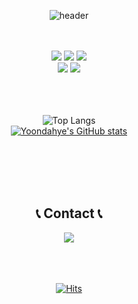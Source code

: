 <div align="center">
  
  ![header](https://capsule-render.vercel.app/api?type=waving&text=Yoon_dahye)

  <br><br>
  <img src="https://img.shields.io/badge/next.js-000000?style=for-the-badge&logo=next.js&logoColor=white">
  <img src="https://img.shields.io/badge/html5-E34F26?style=for-the-badge&logo=html5&logoColor=white">
  <img src="https://img.shields.io/badge/css3-1572B6?style=for-the-badge&logo=css3&logoColor=white">
  <br>
  <img src="https://img.shields.io/badge/mysql-4479A1?style=for-the-badge&logo=mysql&logoColor=white">
  <img src="https://img.shields.io/badge/c++-00599C?style=for-the-badge&logo=cplusplus&logoColor=white">
<br><br><br><br>

![Top Langs](https://github-readme-stats.vercel.app/api/top-langs/?username=YoonDahye08&layout=compact&theme=gruvbox)
<br>
[![Yoondahye's GitHub stats](https://github-readme-stats.vercel.app/api?username=YoonDahye08&include_all_commits=true&show_icons=true&theme=cobalt)](https://github.com/YoonDahye08/github-readme-stats)

<br><br><br><br>
  ## 📞 Contact 📞
  <div>
      <a href="mailto:ydh_0801@naver.com">
          <img src="https://img.shields.io/badge/naver-03C75A?style=for-the-badge&logo=naver&logoColor=white"> 
      </a>
  </div>
  
<br><br><br>[![Hits](https://hits.seeyoufarm.com/api/count/incr/badge.svg?url=https%3A%2F%2Fgithub.com%2FYoonDahye08&count_bg=%23BFA6E9&title_bg=%2376767A&icon=&icon_color=%23E7E7E7&title=hits&edge_flat=false)](https://hits.seeyoufarm.com)
</div>

